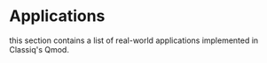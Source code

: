 # Applications

this section contains a list of real-world applications implemented in Classiq's Qmod.
